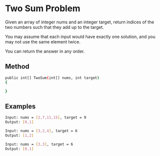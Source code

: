 ﻿# Two Sum Problem

Given an array of integer nums and an integer target, return indices of the two numbers such that they add up to the target.

You may assume that each input would have exactly one solution, and you may not use the same element twice.

You can return the answer in any order.
## Method
```bash
public int[] TwoSum(int[] nums, int target) 
{

}
```

## Examples

```bash
Input: nums = [2,7,11,15], target = 9
Output: [0,1]
```
```bash
Input: nums = [3,2,4], target = 6
Output: [1,2]
```
```bash
Input: nums = [3,3], target = 6
Output: [0,1]
```